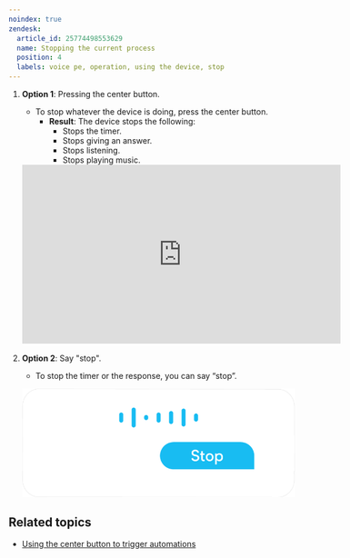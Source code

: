 ```yaml
---
noindex: true
zendesk:
  article_id: 25774498553629
  name: Stopping the current process
  position: 4
  labels: voice pe, operation, using the device, stop
---
```


1. **Option 1**: Pressing the center button.

   - To stop whatever the device is doing, press the center button.
     - **Result**: The device stops the following:
       - Stops the timer.
       - Stops giving an answer.
       - Stops listening.
       - Stops playing music.

    <div class='videoWrapper'>
      <iframe width="560" height="315" src="https://www.youtube.com/embed/GuoMjoHuV4U" videotitle="Stopping the timer on Home Assistant Voice Preview Edition" frameborder="0" allow="accelerometer; autoplay; encrypted-media; gyroscope; picture-in-picture" controls>
      </iframe>
    </div>

1. **Option 2**: Say "stop".

   - To stop the timer or the response, you can say “stop”.

   ![Speech bubble saying stop](/static/img/voice-pe/voice_say_stop.png)

## Related topics

- [Using the center button to trigger automations](/hc/en-us/articles/25774619221661)
